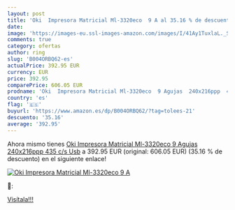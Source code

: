 ```yaml
---
layout: post
title: 'Oki  Impresora Matricial Ml-3320eco  9 A al 35.16 % de descuento'
date: 
image: 'https://images-eu.ssl-images-amazon.com/images/I/41Ay1TuxlaL._SL200_.jpg'
comments: true
category: ofertas
author: ring
slug: 'B004ORBQ62-es'
actualPrice: 392.95 EUR
currency: EUR
price: 392.95
comparePrice: 606.05 EUR
prodname: 'Oki  Impresora Matricial Ml-3320eco  9 Agujas  240x216ppp  435 c/s  Usb'
country: 'es'
flag: '🇪🇸'
buyurl: 'https://www.amazon.es/dp/B004ORBQ62/?tag=tolees-21'
descuento: '35.16'
average: '392.95'
---
```


Ahora mismo tienes [Oki  Impresora Matricial Ml-3320eco  9 Agujas  240x216ppp  435 c/s  Usb](https://www.amazon.es/dp/B004ORBQ62/?tag=tolees-21) a 392.95 EUR (original: 606.05 EUR) (35.16 %  de descuento) en el siguiente enlace!

[![Oki  Impresora Matricial Ml-3320eco  9 A](https://images-eu.ssl-images-amazon.com/images/I/41Ay1TuxlaL._SL200_.jpg)](https://www.amazon.es/dp/B004ORBQ62/?tag=tolees-21)

🔎:


[Visítala!!!](https://www.amazon.es/dp/B004ORBQ62/?tag=tolees-21)
